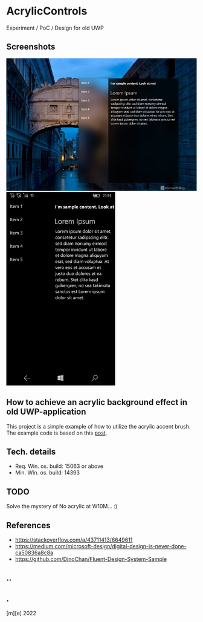 # AcrylicControls

Experiment / PoC / Design for old UWP

## Screenshots
![Shot 1](Images/shot1.png)
![Shot 2](Images/shot2.png)

## How to achieve an acrylic background effect in old UWP-application

This project is a simple example of how to utilize the acrylic accent brush. 
The example code is based on this [post](https://stackoverflow.com/a/43711413/6649611).

## Tech. details

- Req. Win. os. build: 15063 or above
- Min. Win. os. build: 14393

## TODO
Solve the mystery of No acrylic at W10M... :)

## References

- https://stackoverflow.com/a/43711413/6649611
- https://medium.com/microsoft-design/digital-design-is-never-done-ca50836a8c8a
- https://github.com/DinoChan/Fluent-Design-System-Sample


## ..


## .
[m][e] 2022
